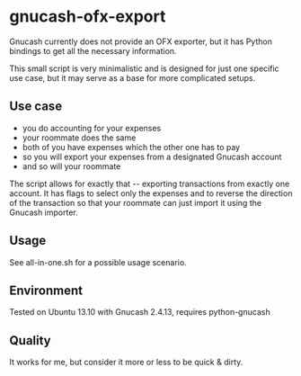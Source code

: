 gnucash-ofx-export
==================
Gnucash currently does not provide an OFX exporter, but it has
Python bindings to get all the necessary information.

This small script is very minimalistic and is designed for just one
specific use case, but it may serve as a base for more complicated
setups.

Use case
--------
- you do accounting for your expenses
- your roommate does the same
- both of you have expenses which the other one has to pay
- so you will export your expenses from a designated Gnucash account
- and so will your roommate

The script allows for exactly that -- exporting transactions from exactly one account. It has flags to select only the expenses and to reverse the direction of the transaction so that your roommate can just import it using the Gnucash importer.

Usage
-----
See all-in-one.sh for a possible usage scenario.

Environment
-----------
Tested on Ubuntu 13.10 with Gnucash 2.4.13, requires python-gnucash

Quality
-------
It works for me, but consider it more or less to be quick & dirty.
